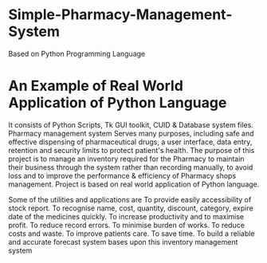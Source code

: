 # Simple-Pharmacy-Management-System
Based on Python Programming Language

# An Example of Real World Application of Python Language
It consists of Python Scripts, Tk GUI toolkit, CUID & Database system files. Pharmacy management system Serves many purposes, including safe and effective dispensing of pharmaceutical drugs, a user interface, data entry, retention and security limits to protect patient's health. The purpose of this project is to manage an inventory required for the Pharmacy to maintain their business through the system rather than recording manually, to avoid loss and to improve the performance & efficiency of Pharmacy shops management. Project is based on real world application of Python language.

Some of the utilities and applications are To provide easily accessibility of stock report. To recognise name, cost, quantity, discount, category, expire date of the medicines quickly. To increase productivity and to maximise profit. To reduce record errors. To minimise burden of works. To reduce costs and waste. To improve patients care. To save time. To build a reliable and accurate forecast system bases upon this inventory management system
